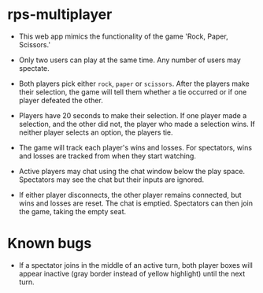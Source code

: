 # rps-multiplayer

  * This web app mimics the functionality of the game 'Rock, Paper, Scissors.'

  * Only two users can play at the same time. Any number of users may spectate.

  * Both players pick either `rock`, `paper` or `scissors`. After the players make their selection, the game will tell them whether a tie occurred or if one player defeated the other.

  * Players have 20 seconds to make their selection. If one player made a selection, and the other did not, the player who made a selection wins. If neither player selects an option, the players tie.

  * The game will track each player's wins and losses. For spectators, wins and losses are tracked from when they start watching.

  * Active players may chat using the chat window below the play space. Spectators may see the chat but their inputs are ignored.
  
  * If either player disconnects, the other player remains connected, but wins and losses are reset. The chat is emptied. Spectators can then join the game, taking the empty seat.

  # Known bugs

  * If a spectator joins in the middle of an active turn, both player boxes will appear inactive (gray border instead of yellow highlight) until the next turn.